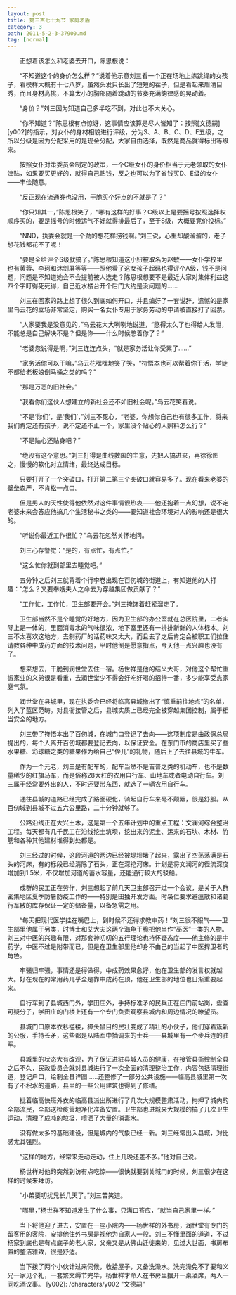 ```yaml
---
layout: post
title: 第三百七十九节 家庭矛盾
category: 3
path: 2011-5-2-3-37900.md
tag: [normal]
---
```


　　正想着该怎么和老婆去开口，陈思根说：

　　“不知道这个的身价怎么样？”说着他示意刘三看一个正在场地上练跳绳的女孩子，看模样大概有十七八岁，虽然头发只长出了短短的茬子，但是看起来眉清目秀，而且身材高挑，不算太小的胸部随着跳动的节奏充满韵律感的晃动着。

　　“身价？”刘三因为知道自己多半吃不到，对此也不大关心。

　　“你不知道？”陈思根有点惊讶，这事情应该算是尽人皆知了：按照[文德嗣][y002]的指示，对女仆的身材相貌进行评级，分为S、A、B、C、D、E五级，之所以分级是因为分配采用的是现金分配，大家自由选择，既然是商品就得标出等级来。

　　按照女仆对策委员会制定的政策，一个C级女仆的身价相当于元老领取的女仆津贴，如果要买更好的，就得自己贴钱，反之也可以为了省钱买D、E级的女仆——丰俭随意。

　　“反正现在流通券也没用，干脆买个好点的不就是了？”

　　“你只知其一，”陈思根笑了，“哪有这样的好事？C级以上是要摇号按照选择权顺序买的，要是摇号的时候运气不好就得排最后了，至于S级，大概要竞价投标。”

　　“NND，执委会就是一个劲的想花样捞钱啊。”刘三说，心里却酸溜溜的，老子想花钱都花不了呢！

　　“要是全给评个S级就搞了。”陈思根知道这小妞被取名为赵敏——女仆学校里也有黄蓉、李珂和沐剑屏等等——照他看了这女孩子起码也得评个A级，钱不是问题，问题是不知道她会不会提前被人选走？陈思根想要不是最近大家对集体利益这四个字盯得死死得，自己近水楼台开个后门大约是没问题的……

　　刘三在回家的路上想了很久到底如何开口，并且编好了一套说辞，遗憾的是家里乌云花的立场非常坚定，购买一名女仆专用于家务劳动的申请被直接打了回票。

　　“人家要我是没意见的，”乌云花大大咧咧地说道，“憋得太久了也得给人发泄，不能总是自己解决不是？但是你——什么时候憋着你了？”

　　“老婆您说得是啊，”刘三连连点头，“就是家务活让你受累了……”

　　“家务活你可以干嘛，”乌云花嘿嘿地笑了笑，“符悟本也可以帮着你干活，学徒不都给老板娘倒马桶之类的吗？”

　　“那是万恶的旧社会。”

　　“我看你们这伙人想建立的新社会还不如旧社会呢。”乌云花笑着说。

　　“不是‘你们’，是‘我们’，”刘三不死心，“老婆，你想你自己也有很多工作，将来我们肯定还有孩子，说不定还不止一个，家里没个贴心的人照料怎么行？”

　　“不是贴心还贴身吧？”

　　“绝没有这个意思。”刘三打得是曲线救国的主意，先把人搞进来，再徐徐图之，慢慢的软化对立情绪，最终达成目标。

　　只要打开了一个突破口，打开第二第三个突破口就容易多了。现在看来老婆的壁垒森严，不肯松一点口。

　　但是男人的天性使得他依然对这件事情很热衷——他还抱着一点幻想，说不定老婆未来会答应他搞几个生活秘书之类的——要知道社会环境对人的影响还是很大的。

　　“听说你最近工作很忙？”乌云花忽然关怀地问。

　　刘三心存警觉：“是的，有点忙，有点忙。”

　　“这么忙你就到部里去睡觉吧。”

　　五分钟之后刘三就背着个行李卷出现在百仞城的街道上，有知道他的人打趣：“怎么？又要奉嫂夫人之命去为穿越集团做贡献了？”

　　“工作忙，工作忙，卫生部要开会。”刘三掩饰着赶紧溜走了。

　　卫生部当然不是个睡觉的好地方，因为卫生部的办公室就在总医院里，二者实际上是一体的，里面消毒水的气味很浓，地下室里还有一排排新鲜的人体标本。刘三不太喜欢这地方，去制药厂的话药味又太大，而且去了之后肯定会被职工们拉住请教各种中成药方面的技术问题，平时他倒是愿意指点，今天他一点兴趣也没有了。

　　想来想去，干脆到润世堂去住一宿。杨世祥是他的结义大哥，对他这个帮忙重振家业的义弟很是看重，去润世堂少不得会好吃好喝的招待一番，多少能享受点家庭气氛。

　　润世堂在县城里，现在执委会已经将临高县城撤出了“慎重前往地点”的名单，列入了蓝区范畴。对县衙接管之后，县城实质上已经完全被穿越集团控制，属于相当安全的地方。

　　刘三带了符悟本出了百仞城，在城门口登记了去向——这项制度是由政保总局提出的，每个人离开百仞城都要登记去向，以保证安全。在东门市的商店里买了些水果糖、彩球糖之类的糖果作为给自己“侄儿”的礼物，随后上了去往县城的牛车。

　　作为一个元老，刘三是有配车的，配车当然不是吉普之类的机动车，也不是数量稀少的红旗马车，而是俗称28大杠的农用自行车、山地车或者电动自行车。刘三属于经常要外出的人，不时还要带东西，就选了一辆农用自行车。

　　通往县城的道路已经完成了路面硬化，骑起自行车来毫不颠簸，很是舒服。从百仞城到县城不过五六公里路，二十分钟就够了。

　　公路沿线正在大兴土木，这是第一个五年计划中的重点工程：文澜河综合整治工程。每天都有几千民工在沿线挖土筑坝，挖出来的泥土、运来的石块、木材、竹筋和各种其他建材堆得到处都是。

　　刘三经过的时候，这段河道的两边已经被堤坝堵了起来，露出了空荡荡满是石头的河床，有的标段已经清除了石头，正在深挖河床。计划是将文澜河的径流深度增加到1.5米，不仅增加河道的蓄水容量，还能通行较大的驳船。

　　成群的民工正在劳作，刘三想起了前几天卫生部召开过一个会议，是关于人群密集地区夏季防暑防疫工作的——特别是田独开发方面。时袅仁要求避瘟散和诸葛行军散的库存保证一定的储备量，以备急需之用。

　　“每天把现代医学挂在嘴巴上，到时候不还得求教中药！”刘三很不服气——卫生部里他属于另类，时博士和艾大夫这两个海龟干脆把他当作“巫医”一类的人物。刘三对中医的兴趣有限，对那套神叨叨的五行理论也持怀疑态度——他主修的是中药学，中医不过是附带而已，但是在卫生部里他却身不由己的当起了中医捍卫者的角色。

　　牢骚归牢骚，事情还是得做得，中成药效果愈好，他在卫生部的发言权就越大。好在现在的常用药几乎全是靠中成药在顶，他在卫生部的地位也日渐重要起来。

　　自行车到了县城西门外，学田庄外，手持标准矛的民兵正在庄门前站岗，盘查可疑分子，学田庄的门楼上还有一个专门负责观察县城内和周边情况的瞭望员。

　　县城门口原本衣衫褴褛，獐头鼠目的民壮变成了精壮的小伙子，他们穿着簇新的公服，手持长矛，这些都是从陆军中抽调来的士兵——县城里有一个步兵连的驻军。

　　县城里的状态大有改观，为了保证进驻县城人员的健康，在接管县衙控制全县之后不久，民政委员会就对县城进行了一次全面的清理整治工作，内容包括清理街道，登记户口，绘制全县详图……还整修了一部分公共设施——临高县城里第一次有了不积水的道路，县里的一些公用建筑也得到了修缮。

　　批着临高快班外衣的临高县派出所进行了几次大规模整肃活动，拘押了城内的全部流民，全部送检疫营地净化准备安置。卫生部也进城来大规模的搞了几次卫生运动，清理了成吨的垃圾，喷洒了大量的消毒水。

　　没有做太多的基础建设，但是城内的气象已经一新。刘三经常出入县城，对比感尤其强烈。

　　“这样的地方，经常来走动走动，住上几晚还差不多。”他对自己说。

　　杨世祥对他的突然到访有点吃惊——很快就要到关城门的时候，刘三很少在这样的时候来拜访。

　　“小弟要叨扰兄长几天了。”刘三苦笑道。

　　“哪里，”杨世祥不知道发生了什么事，只满口答应，“就当自己家里一样。”

　　当下将他迎了进去，安置在一座小院内——杨世祥的外书房，润世堂有专门的留客用的客院，安排他住外书房是视他为自家人一般。刘三不懂里面的道道，不过杨家到底也是有点底子的老人家，父亲又是从佛山迁徙来的，见过大世面，书房布置的整洁雅致，很是舒适。

　　当下拨了两个小伙计过来伺候，收拾屋子，又备洗澡水。洗完澡免不了要和义兄一家见个礼，一套繁文缛节完毕，杨世祥才命人在书房里摆开一桌酒席，两人一同吃酒议事。
[y002]: /characters/y002 "文德嗣"
